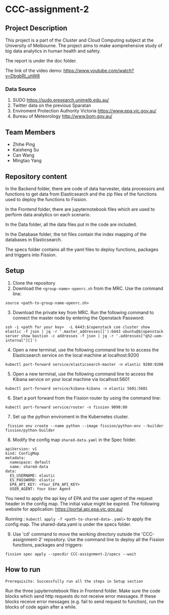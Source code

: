# CCC-assignment-2


## Project Description
This project is a part of the Cluster and Cloud Computing subject at the University of Melbourne. The project aims to make aomprehensive study of big data analytics in human health and safety.

The report is under the doc folder.

The link of the video demo: https://www.youtube.com/watch?v=DbgbRl_uhW8

### Data Source
1. SUDO https://sudo.eresearch.unimelb.edu.au/
2. Twitter data on the previous Sparatan
3. Enviroment Protection Authority Victoria https://www.epa.vic.gov.au/
4. Bureau of Meteorology http://www.bom.gov.au/


## Team Members
- Zhihe Ping
- Kaisheng Su
- Can Wang
- Mingtao Yang 

## Repository content
In the Backend folder, there are code of data harvester, data processors and functions to get data from Elasticsearch and the zip files of the functions used to deploy the functions to Fission.

In the Frontend folder, there are jupyternotebook files which are used to perform data analytics on each scenario.

In the Data folder, all the data files put in the code are included.

In the Database folder, the txt files contain the index mapping of the databases in Elasticsearch.

The specs folder contains all the yaml files to deploy functions, packages and triggers into Fission.

## Setup
1. Clone the repository
2. Download the `<group-name>-openrc.sh` from the MRC. Use the command line:

```source <path-to-group-name-openrc.sh>```

3. Download the private key from MRC. Run the following command to connect the master node by entering the Openstack Password:

```ssh -i <path for your key>  -L 6443:$(openstack coe cluster show elastic -f json | jq -r '.master_addresses[]'):6443 ubuntu@$(openstack server show bastion -c addresses -f json | jq -r '.addresses["qh2-uom-internal"][]') ```

4. Open a new terminal, use the following command line to to access the Elasticsearch service on the local machine at localhost:9200

```kubectl port-forward service/elasticsearch-master -n elastic 9200:9200```

5. Open a new terminal, use the following command line to access the Kibana service on your local machine via localhost:5601

```kubectl port-forward service/kibana-kibana -n elastic 5601:5601```

6. Start a port forward from the Fission router by using the command line:

```kubectl port-forward service/router -n fission 9090:80```

7. Set up the python enviroment in the Kubernetes cluster.

``` fission env create --name python --image fission/python-env --builder fission/python-builder```

8. Modify the config map `shared-data.yaml` in the Spec folder. 

```
apiVersion: v1
kind: ConfigMap
metadata:
  namespace: default
  name: shared-data
data:
  ES_USERNAME: elastic
  ES_PASSWORD: elastic
  EPA_API_KEY: <Your_EPA_API_KEY>
  USER_AGENT: Your User Agent
```

You need to apply the api key of EPA and the user agent of the request header in the config map. The initial value might be expired. The following website for application: https://portal.api.epa.vic.gov.au/

Running :
```kubectl apply -f <path-to-shared-data-.yaml>``` to apply the config map.
The shared-data.yaml is under the specs folder.




9. Use 'cd' command to move the working directory outside the 'CCC-assignment-2' repository. Use the command line to deploy all the Fission functions, packages and triggers:

```fission spec apply --specdir CCC-assignment-2/specs --wait```

## How to run
```Prerequisite: Successfully run all the steps in Setup section```

Run the three jupyternotebook files in Frontend folder. Make sure the code blocks which send http requests do not receive error messages. If these blocks receive error messages (e.g. fail to send request to function), run the blocks of code again after a while.